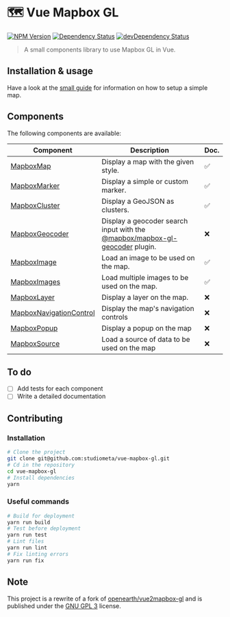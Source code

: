# 🗺 Vue Mapbox GL

[![NPM Version](https://img.shields.io/npm/v/@studiometa/vue-mapbox-gl.svg?style=flat-square)](https://www.npmjs.com/package/@studiometa/vue-mapbox-gl)
[![Dependency Status](https://img.shields.io/david/studiometa/vue-mapbox-gl.svg?label=deps&style=flat-square)](https://david-dm.org/studiometa/vue-mapbox-gl)
[![devDependency Status](https://img.shields.io/david/dev/studiometa/vue-mapbox-gl.svg?label=devDeps&style=flat-square)](https://david-dm.org/studiometa/vue-mapbox-gl?type=dev)

> A small components library to use Mapbox GL in Vue.

## Installation & usage

Have a look at the [small guide](https://vue-mapbox-gl.meta.fr/guide/) for information on how to setup a simple map.

## Components

The following components are available:

|                                          Component                                          |                                                         Description                                                         | Doc. |
|---------------------------------------------------------------------------------------------|-----------------------------------------------------------------------------------------------------------------------------|------|
| [MapboxMap](https://vue-mapbox-gl.meta.fr/components/MapboxMap)                             | Display a map with the given style.                                                                                         | ✅    |
| [MapboxMarker](https://vue-mapbox-gl.meta.fr/components/MapboxMarker)                       | Display a simple or custom marker.                                                                                          | ✅    |
| [MapboxCluster](https://vue-mapbox-gl.meta.fr/components/MapboxCluster)                     | Display a GeoJSON as clusters.                                                                                              | ✅    |
| [MapboxGeocoder](https://vue-mapbox-gl.meta.fr/components/MapboxGeocoder)                   | Display a geocoder search input with the [@mapbox/mapbox-gl-geocoder](https://github.com/mapbox/mapbox-gl-geocoder) plugin. | ❌    |
| [MapboxImage](https://vue-mapbox-gl.meta.fr/components/MapboxImage)                         | Load an image to be used on the map.                                                                                        | ✅    |
| [MapboxImages](https://vue-mapbox-gl.meta.fr/components/MapboxImages)                       | Load multiple images to be used on the map.                                                                                 | ✅    |
| [MapboxLayer](https://vue-mapbox-gl.meta.fr/components/MapboxLayer)                         | Display a layer on the map.                                                                                                 | ❌    |
| [MapboxNavigationControl](https://vue-mapbox-gl.meta.fr/components/MapboxNavigationControl) | Display the map's navigation controls                                                                                       | ❌    |
| [MapboxPopup](https://vue-mapbox-gl.meta.fr/components/MapboxPopup)                         | Display a popup on the map                                                                                                  | ❌    |
| [MapboxSource](https://vue-mapbox-gl.meta.fr/components/MapboxSource)                       | Load a source of data to be used on the map                                                                                 | ❌    |

## To do

- [ ] Add tests for each component
- [ ] Write a detailed documentation

## Contributing

### Installation

```bash
# Clone the project
git clone git@github.com:studiometa/vue-mapbox-gl.git
# Cd in the repository
cd vue-mapbox-gl
# Install dependencies
yarn
```

### Useful commands

```bash
# Build for deployment
yarn run build
# Test before deployment
yarn run test
# Lint files
yarn run lint
# Fix linting errors
yarn run fix
```

## Note

This project is a rewrite of a fork of [openearth/vue2mapbox-gl](https://github.com/openearth/vue2mapbox-gl) and is published under the [GNU GPL 3](https://www.gnu.org/licenses/gpl-3.0.en.html) license.
